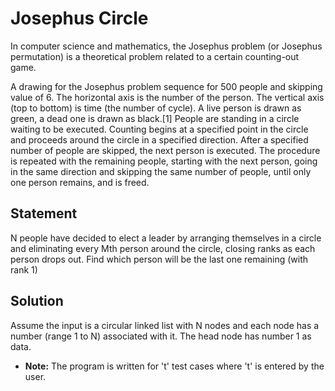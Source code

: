 # **Josephus Circle**

In computer science and mathematics, the Josephus problem (or Josephus permutation) is a theoretical problem related to a certain counting-out game.

A drawing for the Josephus problem sequence for 500 people and skipping value of 6. The horizontal axis is the number of the person. The vertical axis (top to bottom) is time (the number of cycle). A live person is drawn as green, a dead one is drawn as black.[1]
People are standing in a circle waiting to be executed. Counting begins at a specified point in the circle and proceeds around the circle in a specified direction. After a specified number of people are skipped, the next person is executed. The procedure is repeated with the remaining people, starting with the next person, going in the same direction and skipping the same number of people, until only one person remains, and is freed.

## **Statement**

N people have decided to elect a leader by arranging themselves in a circle and eliminating every Mth person around the circle, closing ranks as each person drops out. Find which person will be the last one remaining (with rank 1)

## **Solution**

Assume the input is a circular linked list with N nodes and each node has a number
(range 1 to N) associated with it. The head node has number 1 as data.

- **Note:** The program is written for 't' test cases where 't' is entered by the user.